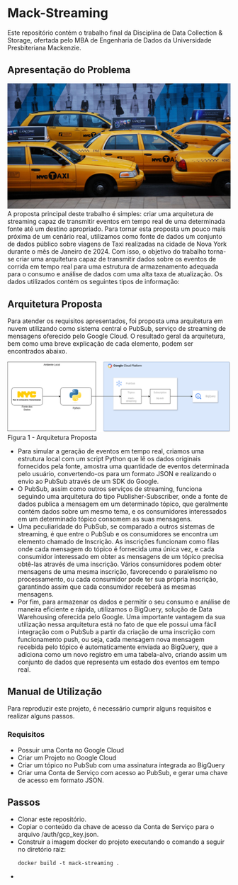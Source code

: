 # Mack-Streaming

Este repositório contém o trabalho final da Disciplina de Data Collection & Storage, ofertada pelo MBA de Engenharia de Dados da Universidade Presbiteriana Mackenzie.

## Apresentação do Problema

![Taxi](/images/taxi.jpg)
A proposta principal deste trabalho é simples: criar uma arquitetura de streaming capaz de transmitir eventos em tempo real de uma determinada fonte até um destino apropriado.
Para tornar esta proposta um pouco mais próxima de um cenário real, utilizamos como fonte de dados um conjunto de dados público sobre viagens de Taxi realizadas na cidade de Nova York durante o mês de Janeiro de 2024. Com isso, o objetivo do trabalho torna-se criar uma arquitetura capaz de transmitir dados sobre os eventos de corrida em tempo real para uma estrutura de armazenamento adequada para o consumo e análise de dados com uma alta taxa de atualização.
Os dados utilizados contém os seguintes tipos de informação:

## Arquitetura Proposta
Para atender os requisitos apresentados, foi proposta uma arquitetura em nuvem utilizando como sistema central o PubSub, serviço de streaming de mensagens oferecido pelo Google Cloud. O resultado geral da arquitetura, bem como uma breve explicação de cada elemento, podem ser encontrados abaixo.

![Architecture](/images/arquitetura.png)
Figura 1 - Arquitetura Proposta

- Para simular a geração de eventos em tempo real, criamos uma estrutura local com um script Python que lê os dados originais fornecidos pela fonte, amostra uma quantidade de eventos determinada pelo usuário, convertendo-os para um formato JSON e realizando o envio ao PubSub através de um SDK do Google.
- O PubSub, assim como outros serviços de streaming, funciona seguindo uma arquitetura do tipo Publisher-Subscriber, onde a fonte de dados publica a mensagem em um determinado tópico, que geralmente contém dados sobre um mesmo tema, e os consumidores interessados em um determinado tópico consomem as suas mensagens.
- Uma peculiaridade do PubSub, se comparado a outros sistemas de streaming, é que entre o PubSub e os consumidores se encontra um elemento chamado de Inscrição. As inscrições funcionam como filas onde cada mensagem do tópico é fornecida uma única vez, e cada consumidor interessado em obter as mensagens de um tópico precisa obtê-las através de uma inscrição. Vários consumidores podem obter mensagens de uma mesma inscrição, favorecendo o paralelismo no processamento, ou cada consumidor pode ter sua própria inscrição, garantindo assim que cada consumidor receberá as mesmas mensagens.
- Por fim, para armazenar os dados e permitir o seu consumo e análise de maneira eficiente e rápida, utilizamos o BigQuery, solução de Data Warehousing oferecida pelo Google. Uma importante vantagem da sua utilização nessa arquitetura está no fato de que ele possui uma fácil integração com o PubSub a partir da criação de uma inscrição com funcionamento push, ou seja, cada mensagem nova mensagem recebida pelo tópico é automaticamente enviada ao BigQuery, que a adiciona como um novo registro em uma tabela-alvo, criando assim um conjunto de dados que representa um estado dos eventos em tempo real.

## Manual de Utilização

Para reproduzir este projeto, é necessário cumprir alguns requisitos e realizar alguns passos.

### Requisitos
- Possuir uma Conta no Google Cloud
- Criar um Projeto no Google Cloud
- Criar um tópico no PubSub com uma assinatura integrada ao BigQuery
- Criar uma Conta de Serviço com acesso ao PubSub, e gerar uma chave de acesso em formato JSON.

## Passos
- Clonar este repositório.
- Copiar o conteúdo da chave de acesso da Conta de Serviço para o arquivo /auth/gcp_key.json.
- Construir a imagem docker do projeto executando o comando a seguir no diretório raiz:
    ```
    docker build -t mack-streaming .
    ```
- 
